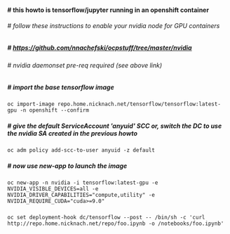 ####  # this howto is tensorflow/jupyter running in an openshift container
###### # follow these instructions to enable your nvidia node for GPU containers
##### #  https://github.com/nnachefski/ocpstuff/tree/master/nvidia
###### # nvidia daemonset pre-req required (see above link)
##### # import the base tensorflow image
```
oc import-image repo.home.nicknach.net/tensorflow/tensorflow:latest-gpu -n openshift --confirm
```
##### # give the default ServiceAccount 'anyuid' SCC or, switch the DC to use the nvidia SA created in the previous howto
```
oc adm policy add-scc-to-user anyuid -z default
```
##### # now use new-app to launch the image
```
oc new-app -n nvidia -i tensorflow:latest-gpu -e NVIDIA_VISIBLE_DEVICES=all -e NVIDIA_DRIVER_CAPABILITIES="compute,utility" -e NVIDIA_REQUIRE_CUDA="cuda>=9.0"
```
##### # 
```
oc set deployment-hook dc/tensorflow --post -- /bin/sh -c 'curl http://repo.home.nicknach.net/repo/foo.ipynb -o /notebooks/foo.ipynb'
```
